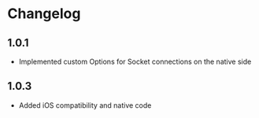 # Changelog

## 1.0.1

* Implemented custom Options for Socket connections on the native side

## 1.0.3

* Added iOS compatibility and native code
